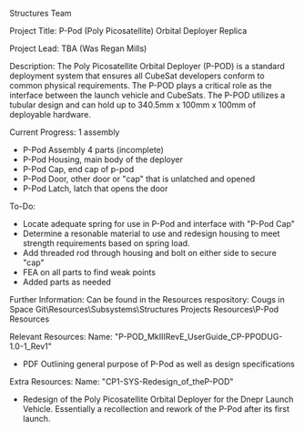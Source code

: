 Structures Team

Project Title:
P-Pod (Poly Picosatellite) Orbital Deployer Replica

Project Lead: TBA (Was Regan Mills)

Description:
The Poly Picosatellite Orbital Deployer (P-POD) is a standard deployment system that ensures
all CubeSat developers conform to common physical requirements. The P-POD plays a critical
role as the interface between the launch vehicle and CubeSats. The P-POD utilizes a tubular
design and can hold up to 340.5mm x 100mm x 100mm of deployable hardware.

Current Progress:
1 assembly
- P-Pod Assembly
4 parts (incomplete)
- P-Pod Housing, main body of the deployer
- P-Pod Cap, end cap of p-pod
- P-Pod Door, other door or "cap" that is unlatched and opened
- P-Pod Latch, latch that opens the door

To-Do:
- Locate adequate spring for use in P-Pod and interface with "P-Pod Cap"
- Determine a resonable material to use and redesign housing to meet strength requirements based on spring load.
- Add threaded rod through housing and bolt on either side to secure "cap"
- FEA on all parts to find weak points
- Added parts as needed

Further Information:
Can be found in the Resources respository:
Cougs in Space Git\Resources\Subsystems\Structures Projects Resources\P-Pod Resources

Relevant Resources:
Name: "P-POD_MkIIIRevE_UserGuide_CP-PPODUG-1.0-1_Rev1"
- PDF Outlining general purpose of P-Pod as well as design specifications

Extra Resources:
Name: "CP1-SYS-Redesign_of_theP-POD"
- Redesign of the Poly Picosatellite Orbital Deployer for the Dnepr Launch Vehicle. Essentially a recollection and rework of the P-Pod
	after its first launch.